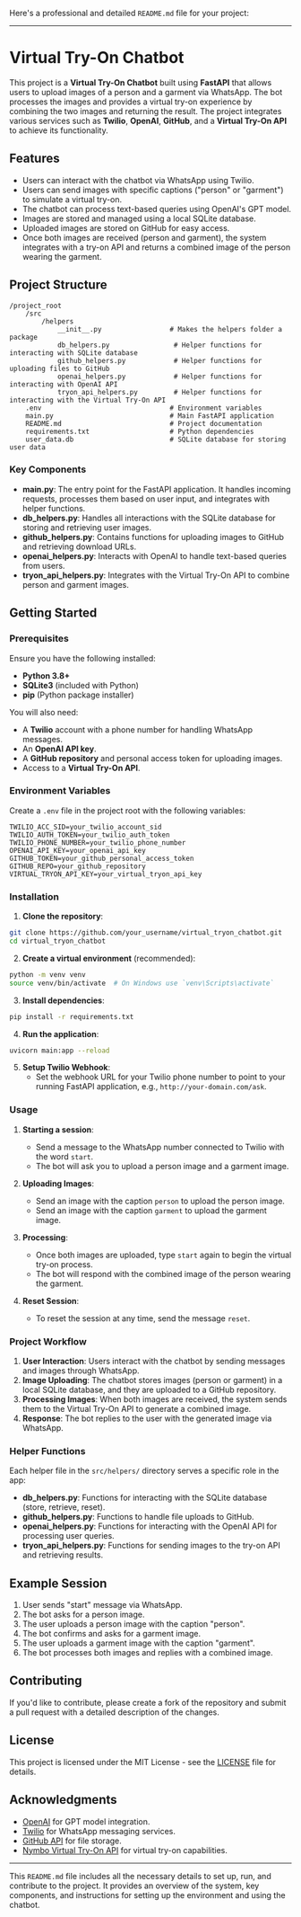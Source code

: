 Here's a professional and detailed `README.md` file for your project:

---

# Virtual Try-On Chatbot

This project is a **Virtual Try-On Chatbot** built using **FastAPI** that allows users to upload images of a person and a garment via WhatsApp. The bot processes the images and provides a virtual try-on experience by combining the two images and returning the result. The project integrates various services such as **Twilio**, **OpenAI**, **GitHub**, and a **Virtual Try-On API** to achieve its functionality.

## Features

- Users can interact with the chatbot via WhatsApp using Twilio.
- Users can send images with specific captions ("person" or "garment") to simulate a virtual try-on.
- The chatbot can process text-based queries using OpenAI's GPT model.
- Images are stored and managed using a local SQLite database.
- Uploaded images are stored on GitHub for easy access.
- Once both images are received (person and garment), the system integrates with a try-on API and returns a combined image of the person wearing the garment.

## Project Structure

```plaintext
/project_root
    /src
        /helpers
            __init__.py                 # Makes the helpers folder a package
            db_helpers.py                # Helper functions for interacting with SQLite database
            github_helpers.py            # Helper functions for uploading files to GitHub
            openai_helpers.py            # Helper functions for interacting with OpenAI API
            tryon_api_helpers.py         # Helper functions for interacting with the Virtual Try-On API
    .env                                # Environment variables
    main.py                             # Main FastAPI application
    README.md                           # Project documentation
    requirements.txt                    # Python dependencies
    user_data.db                        # SQLite database for storing user data
```

### Key Components

- **main.py**: The entry point for the FastAPI application. It handles incoming requests, processes them based on user input, and integrates with helper functions.
- **db_helpers.py**: Handles all interactions with the SQLite database for storing and retrieving user images.
- **github_helpers.py**: Contains functions for uploading images to GitHub and retrieving download URLs.
- **openai_helpers.py**: Interacts with OpenAI to handle text-based queries from users.
- **tryon_api_helpers.py**: Integrates with the Virtual Try-On API to combine person and garment images.

## Getting Started

### Prerequisites

Ensure you have the following installed:

- **Python 3.8+**
- **SQLite3** (included with Python)
- **pip** (Python package installer)

You will also need:

- A **Twilio** account with a phone number for handling WhatsApp messages.
- An **OpenAI API key**.
- A **GitHub repository** and personal access token for uploading images.
- Access to a **Virtual Try-On API**.

### Environment Variables

Create a `.env` file in the project root with the following variables:

```plaintext
TWILIO_ACC_SID=your_twilio_account_sid
TWILIO_AUTH_TOKEN=your_twilio_auth_token
TWILIO_PHONE_NUMBER=your_twilio_phone_number
OPENAI_API_KEY=your_openai_api_key
GITHUB_TOKEN=your_github_personal_access_token
GITHUB_REPO=your_github_repository
VIRTUAL_TRYON_API_KEY=your_virtual_tryon_api_key
```

### Installation

1. **Clone the repository**:

```bash
git clone https://github.com/your_username/virtual_tryon_chatbot.git
cd virtual_tryon_chatbot
```

2. **Create a virtual environment** (recommended):

```bash
python -m venv venv
source venv/bin/activate  # On Windows use `venv\Scripts\activate`
```

3. **Install dependencies**:

```bash
pip install -r requirements.txt
```

4. **Run the application**:

```bash
uvicorn main:app --reload
```

5. **Setup Twilio Webhook**:
   - Set the webhook URL for your Twilio phone number to point to your running FastAPI application, e.g., `http://your-domain.com/ask`.

### Usage

1. **Starting a session**:
   - Send a message to the WhatsApp number connected to Twilio with the word `start`.
   - The bot will ask you to upload a person image and a garment image.

2. **Uploading Images**:
   - Send an image with the caption `person` to upload the person image.
   - Send an image with the caption `garment` to upload the garment image.

3. **Processing**:
   - Once both images are uploaded, type `start` again to begin the virtual try-on process.
   - The bot will respond with the combined image of the person wearing the garment.

4. **Reset Session**:
   - To reset the session at any time, send the message `reset`.

### Project Workflow

1. **User Interaction**: Users interact with the chatbot by sending messages and images through WhatsApp.
2. **Image Uploading**: The chatbot stores images (person or garment) in a local SQLite database, and they are uploaded to a GitHub repository.
3. **Processing Images**: When both images are received, the system sends them to the Virtual Try-On API to generate a combined image.
4. **Response**: The bot replies to the user with the generated image via WhatsApp.

### Helper Functions

Each helper file in the `src/helpers/` directory serves a specific role in the app:

- **db_helpers.py**: Functions for interacting with the SQLite database (store, retrieve, reset).
- **github_helpers.py**: Functions to handle file uploads to GitHub.
- **openai_helpers.py**: Functions for interacting with the OpenAI API for processing user queries.
- **tryon_api_helpers.py**: Functions for sending images to the try-on API and retrieving results.

## Example Session

1. User sends "start" message via WhatsApp.
2. The bot asks for a person image.
3. The user uploads a person image with the caption "person".
4. The bot confirms and asks for a garment image.
5. The user uploads a garment image with the caption "garment".
6. The bot processes both images and replies with a combined image.

## Contributing

If you'd like to contribute, please create a fork of the repository and submit a pull request with a detailed description of the changes.

## License

This project is licensed under the MIT License - see the [LICENSE](LICENSE) file for details.

## Acknowledgments

- [OpenAI](https://openai.com/) for GPT model integration.
- [Twilio](https://www.twilio.com/) for WhatsApp messaging services.
- [GitHub API](https://docs.github.com/en/rest) for file storage.
- [Nymbo Virtual Try-On API](https://nymbo.tryonapi.com/) for virtual try-on capabilities.

---

This `README.md` file includes all the necessary details to set up, run, and contribute to the project. It provides an overview of the system, key components, and instructions for setting up the environment and using the chatbot.
